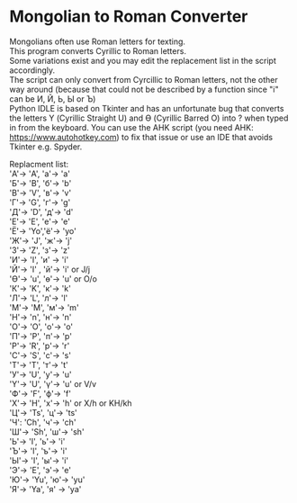 # Mongolian to Roman Converter

Mongolians often use Roman letters for texting.</br>
This program converts Cyrillic to Roman letters.</br>
Some variations exist and you may edit the replacement list in the script accordingly. </br>
The script can only convert from Cyrcillic to Roman letters, not the other way around (because that could not be described by a function since "i" can be  И, Й, Ь, Ы or Ъ)</br>
Python IDLE is based on Tkinter and has an unfortunate bug that converts the letters Ү (Cyrillic Straight U) and Ө (Cyrillic Barred O) into ? when typed in from the keyboard. You can use the AHK script (you need AHK: https://www.autohotkey.com) to fix that issue or use an IDE that avoids Tkinter e.g. Spyder.

Replacment list:</br>
'А'-> 'A', 'а'-> 'a'</br>
'Б'-> 'B', 'б'-> 'b'</br>
'В'-> 'V', 'в'-> 'v'</br>
'Г'-> 'G', 'г'-> 'g'</br>
'Д'-> 'D', 'д'-> 'd'</br>
'Е'-> 'E', 'е'-> 'e'</br>
'Ё'-> 'Yo','ё'-> 'yo'</br>
'Ж'-> 'J', 'ж'-> 'j'</br>
'З'-> 'Z', 'з'-> 'z'</br>
'И'-> 'I', 'и' -> 'i'</br>
'Й'-> 'I' , 'й'-> 'i' or J/j</br>
'Ө'-> 'u', 'ө'-> 'u' or O/o</br>
'К'-> 'K', 'к'-> 'k'</br>
'Л'-> 'L', 'л'-> 'l'</br>
'М'-> 'M', 'м'-> 'm'</br>
'Н'-> 'n', 'н'-> 'n'</br>
'О'-> 'O', 'о'-> 'o'</br>
'П'-> 'P', 'п'-> 'p'</br>
'Р'-> 'R', 'р'-> 'r'</br>
'С'-> 'S', 'с'-> 's'</br>
'Т'-> 'T', 'т'-> 't'</br>
'У'-> 'U', 'у'-> 'u'</br>
'Ү'-> 'U', 'ү'-> 'u' or V/v</br>
'Ф'-> 'F', 'ф'-> 'f'</br>
'Х'-> 'H', 'х'-> 'h' or X/h or KH/kh</br>
'Ц'-> 'Ts', 'ц'-> 'ts'</br>
'Ч': 'Ch', 'ч'-> 'ch'</br>
'Ш'-> 'Sh', 'ш'-> 'sh'</br>
'Ь'-> 'I', 'ь'-> 'i'</br>
'Ъ'-> 'I', 'ъ'-> 'i'</br>
'Ы'-> 'I', 'ы'-> 'i'</br>
'Э'-> 'E', 'э'-> 'e'</br>
'Ю'-> 'Yu', 'ю'-> 'yu'</br>
'Я'-> 'Ya', 'я' -> 'ya'</br>

